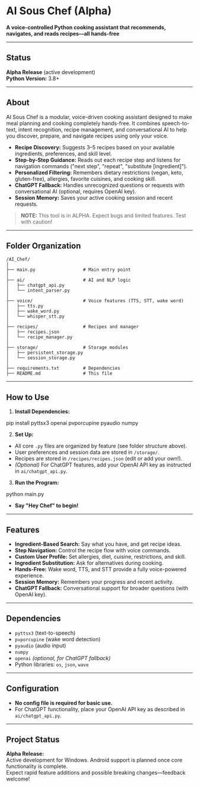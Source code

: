 # AI Sous Chef (Alpha)
**A voice-controlled Python cooking assistant that recommends, navigates, and reads recipes—all hands-free**

---

## Status
**Alpha Release** (active development)  
**Python Version:** 3.8+

---

## About

AI Sous Chef is a modular, voice-driven cooking assistant designed to make meal planning and cooking completely hands-free. It combines speech-to-text, intent recognition, recipe management, and conversational AI to help you discover, prepare, and navigate recipes using only your voice.

- **Recipe Discovery:** Suggests 3–5 recipes based on your available ingredients, preferences, and skill level.
- **Step-by-Step Guidance:** Reads out each recipe step and listens for navigation commands ("next step", "repeat", "substitute [ingredient]").
- **Personalized Filtering:** Remembers dietary restrictions (vegan, keto, gluten-free), allergies, favorite cuisines, and cooking skill.
- **ChatGPT Fallback:** Handles unrecognized questions or requests with conversational AI (optional, requires OpenAI key).
- **Session Memory:** Saves your active cooking session and recent requests.

> **NOTE:** This tool is in ALPHA. Expect bugs and limited features. Test with caution!

---

## Folder Organization
```
/AI_Chef/
│
├── main.py                  # Main entry point
│
├── ai/                      # AI and NLP logic
│   ├── chatgpt_api.py
│   └── intent_parser.py
│
├── voice/                   # Voice features (TTS, STT, wake word)
│   ├── tts.py
│   ├── wake_word.py
│   └── whisper_stt.py
│
├── recipes/                 # Recipes and manager
│   ├── recipes.json
│   └── recipe_manager.py
│
├── storage/                 # Storage modules
│   ├── persistent_storage.py
│   └── session_storage.py
│
├── requirements.txt         # Dependencies
├── README.md                # This file
```

---

## How to Use

1. **Install Dependencies:**

pip install pyttsx3 openai pvporcupine pyaudio numpy


2. **Set Up:**
 - All core `.py` files are organized by feature (see folder structure above).
 - User preferences and session data are stored in `/storage/`.
 - Recipes are stored in `/recipes/recipes.json` (edit or add your own!).
 - *(Optional)* For ChatGPT features, add your OpenAI API key as instructed in `ai/chatgpt_api.py`.

3. **Run the Program:**

python main.py

- **Say "Hey Chef" to begin!**

---

## Features

- **Ingredient-Based Search:** Say what you have, and get recipe ideas.
- **Step Navigation:** Control the recipe flow with voice commands.
- **Custom User Profile:** Set allergies, diet, cuisine, restrictions, and skill.
- **Ingredient Substitution:** Ask for alternatives during cooking.
- **Hands-Free:** Wake word, TTS, and STT provide a fully voice-powered experience.
- **Session Memory:** Remembers your progress and recent activity.
- **ChatGPT Fallback:** Conversational support for broader questions (with OpenAI key).

---

## Dependencies

- `pyttsx3` (text-to-speech)
- `pvporcupine` (wake word detection)
- `pyaudio` (audio input)
- `numpy`
- `openai` *(optional, for ChatGPT fallback)*
- Python libraries: `os`, `json`, `wave`

---

## Configuration

- **No config file is required for basic use.**
- For ChatGPT functionality, place your OpenAI API key as described in `ai/chatgpt_api.py`.

---

## Project Status

**Alpha Release:**  
Active development for Windows. Android support is planned once core functionality is complete.  
Expect rapid feature additions and possible breaking changes—feedback welcome!
